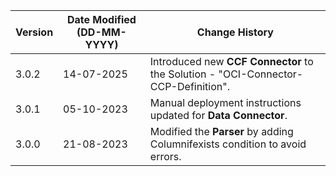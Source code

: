 | **Version** | **Date Modified (DD-MM-YYYY)** | **Change History**                                                          |
|-------------|--------------------------------|-----------------------------------------------------------------------------|
| 3.0.2       | 14-07-2025                     | Introduced new **CCF Connector** to the Solution - "OCI-Connector-CCP-Definition".|
| 3.0.1       | 05-10-2023                     | Manual deployment instructions updated for **Data Connector**.               |
| 3.0.0       | 21-08-2023                     | Modified the **Parser** by adding Columnifexists condition to avoid errors. |  